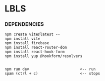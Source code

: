 # LBLS



### DEPENDENCIES 
    npm create vite@latest --
    npm install vite
    npm install firebase                  
    npm install react-router-dom
    npm install react-hook-form 
    npm install yup @hookform/resolvers


    npm run dev                       <-- run
    spam (ctrl + c)                   <-- stops

    
    
